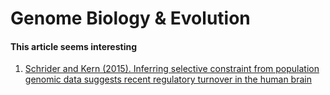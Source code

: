 # Genome Biology & Evolution
#### This article seems interesting
1. [Schrider and Kern (2015). Inferring selective constraint from population genomic data suggests recent regulatory turnover in the human brain](http://gbe.oxfordjournals.org/content/early/2015/11/19/gbe.evv228.short?rss=1)
